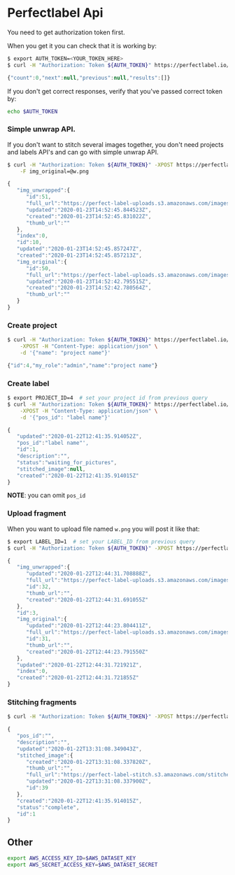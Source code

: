# Perfectlabel Api
You need to get authorization token first.

When you get it you can check that it is working by:

```bash
$ export AUTH_TOKEN=<YOUR_TOKEN_HERE>
$ curl -H "Authorization: Token ${AUTH_TOKEN}" https://perfectlabel.io/api/v001/projects/

```

```javascript
{"count":0,"next":null,"previous":null,"results":[]}
```

If you don't get correct responses, verify that you've passed correct token by:

```bash
echo $AUTH_TOKEN
```


### Simple unwrap API.

If you don't want to stitch several images together, you don't need projects and labels API's and can go with simple unwrap API.


```bash
$ curl -H "Authorization: Token ${AUTH_TOKEN}" -XPOST https://perfectlabel.io/api/v001/fragments/ \
    -F img_original=@w.png
```

```javascript
{ 
   "img_unwrapped":{ 
      "id":51,
      "full_url":"https://perfect-label-uploads.s3.amazonaws.com/images/f164b064-dd11-4147-9910-ec7a49b8b0bc.jpg",
      "updated":"2020-01-23T14:52:45.844523Z",
      "created":"2020-01-23T14:52:45.831022Z",
      "thumb_url":""
   },
   "index":0,
   "id":10,
   "updated":"2020-01-23T14:52:45.857247Z",
   "created":"2020-01-23T14:52:45.857213Z",
   "img_original":{ 
      "id":50,
      "full_url":"https://perfect-label-uploads.s3.amazonaws.com/images/91b63ed0-7d39-436c-8833-44a29e11f9b0.png",
      "updated":"2020-01-23T14:52:42.795515Z",
      "created":"2020-01-23T14:52:42.780564Z",
      "thumb_url":""
   }
}
```



### Create project

```bash
$ curl -H "Authorization: Token ${AUTH_TOKEN}" https://perfectlabel.io/api/v001/projects/ \
    -XPOST -H "Content-Type: application/json" \
    -d '{"name": "project name"}'
```

```javascript
{"id":4,"my_role":"admin","name":"project name"}
```


### Create label

```bash
$ export PROJECT_ID=4  # set your project id from previous query
$ curl -H "Authorization: Token ${AUTH_TOKEN}" https://perfectlabel.io/api/v001/projects/${PROJECT_ID}/labels/ \
    -XPOST -H "Content-Type: application/json" \
    -d '{"pos_id": "label name"}'
```

```javascript
{ 
   "updated":"2020-01-22T12:41:35.914052Z",
   "pos_id":"label name"',
   "id":1,
   "description":"",
   "status":"waiting_for_pictures",
   "stitched_image":null,
   "created":"2020-01-22T12:41:35.914015Z"
}
```

**NOTE**: you can omit `pos_id`

### Upload fragment

When you want to upload file named `w.png` you will post it like that:

```bash
$ export LABEL_ID=1  # set your LABEL_ID from previous query
$ curl -H "Authorization: Token ${AUTH_TOKEN}" -XPOST https://perfectlabel.io/api/v001/projects/${PROJECT_ID}/labels/${LABEL_ID}/fragments/ -F img_original=@w.png
```

```javascript
{ 
   "img_unwrapped":{ 
      "updated":"2020-01-22T12:44:31.708888Z",
      "full_url":"https://perfect-label-uploads.s3.amazonaws.com/images/a95a83ae-c0d5-4ae5-b4e6-dc423f308e01.jpg",
      "id":32,
      "thumb_url":"",
      "created":"2020-01-22T12:44:31.691055Z"
   },
   "id":3,
   "img_original":{ 
      "updated":"2020-01-22T12:44:23.804411Z",
      "full_url":"https://perfect-label-uploads.s3.amazonaws.com/images/64e03d6b-ab7d-4871-bf03-289a04605670.png",
      "id":31,
      "thumb_url":"",
      "created":"2020-01-22T12:44:23.791550Z"
   },
   "updated":"2020-01-22T12:44:31.721921Z",
   "index":0,
   "created":"2020-01-22T12:44:31.721855Z"
}
```

### Stitching fragments

```bash
$ curl -H "Authorization: Token ${AUTH_TOKEN}" -XPOST https://perfectlabel.io/api/v001/projects/${PROJECT_ID}/labels/${LABEL_ID}/stitch/
```

```javascript
{ 
   "pos_id":"",
   "description":"",
   "updated":"2020-01-22T13:31:08.349043Z",
   "stitched_image":{ 
      "created":"2020-01-22T13:31:08.337820Z",
      "thumb_url":"",
      "full_url":"https://perfect-label-stitch.s3.amazonaws.com/stitched/22-01-2020-fb78978a-4ed7-43b2-bcdc-9057d37b01a0.jpg",
      "updated":"2020-01-22T13:31:08.337900Z",
      "id":39
   },
   "created":"2020-01-22T12:41:35.914015Z",
   "status":"complete",
   "id":1
}
```

## Other

```bash
export AWS_ACCESS_KEY_ID=$AWS_DATASET_KEY
export AWS_SECRET_ACCESS_KEY=$AWS_DATASET_SECRET
```

